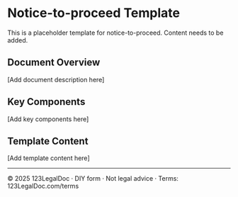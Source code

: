 # Notice-to-proceed Template

This is a placeholder template for notice-to-proceed. Content needs to be added.

## Document Overview
[Add document description here]

## Key Components
[Add key components here]

## Template Content
[Add template content here]

---
© 2025 123LegalDoc · DIY form · Not legal advice · Terms: 123LegalDoc.com/terms

